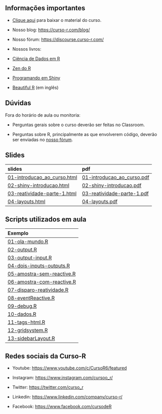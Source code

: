 
<!-- README.md is generated from README.Rmd. Please edit that file -->

## Informações importantes

- [Clique
  aqui](https://raw.githubusercontent.com/curso-r/main-dashboards/master/material_do_curso.zip)
  para baixar o material do curso.

- Nosso blog: <https://curso-r.com/blog/>

- Nosso fórum: <https://discourse.curso-r.com/>

- Nossos livros:

- [Ciência de Dados em R](https://livro.curso-r.com/)

- [Zen do R](https://curso-r.github.io/zen-do-r/)

- [Programando em Shiny](https://programando-em-shiny.curso-r.com/)

- [Beautiful R](https://curso-r.github.io/beautiful-r/) (em inglês)

## Dúvidas

Fora do horário de aula ou monitoria:

- Perguntas gerais sobre o curso deverão ser feitas no Classroom.

- Perguntas sobre R, principalmente as que envolverem código, deverão
  ser enviadas no [nosso fórum](https://discourse.curso-r.com/).

## Slides

| slides                                                                                                      | pdf                                                                                                       |
|:------------------------------------------------------------------------------------------------------------|:----------------------------------------------------------------------------------------------------------|
| [01-introducao_ao_curso.html](https://curso-r.github.io/main-dashboards/slides/01-introducao_ao_curso.html) | [01-introducao_ao_curso.pdf](https://curso-r.github.io/main-dashboards/slides/01-introducao_ao_curso.pdf) |
| [02-shiny-introducao.html](https://curso-r.github.io/main-dashboards/slides/02-shiny-introducao.html)       | [02-shiny-introducao.pdf](https://curso-r.github.io/main-dashboards/slides/02-shiny-introducao.pdf)       |
| [03-reatividade-parte-1.html](https://curso-r.github.io/main-dashboards/slides/03-reatividade-parte-1.html) | [03-reatividade-parte-1.pdf](https://curso-r.github.io/main-dashboards/slides/03-reatividade-parte-1.pdf) |
| [04-layouts.html](https://curso-r.github.io/main-dashboards/slides/04-layouts.html)                         | [04-layouts.pdf](https://curso-r.github.io/main-dashboards/slides/04-layouts.pdf)                         |

## Scripts utilizados em aula

| Exemplo                                                                                                    |
|:-----------------------------------------------------------------------------------------------------------|
| [01-ola-mundo.R](https://curso-r.github.io/202304-dashboards/pratica/01-ola-mundo.R)                       |
| [02-output.R](https://curso-r.github.io/202304-dashboards/pratica/02-output.R)                             |
| [03-output-input.R](https://curso-r.github.io/202304-dashboards/pratica/03-output-input.R)                 |
| [04-dois-inputs-outputs.R](https://curso-r.github.io/202304-dashboards/pratica/04-dois-inputs-outputs.R)   |
| [05-amostra-sem-reactive.R](https://curso-r.github.io/202304-dashboards/pratica/05-amostra-sem-reactive.R) |
| [06-amostra-com-reactive.R](https://curso-r.github.io/202304-dashboards/pratica/06-amostra-com-reactive.R) |
| [07-disparo-reatividade.R](https://curso-r.github.io/202304-dashboards/pratica/07-disparo-reatividade.R)   |
| [08-eventReactive.R](https://curso-r.github.io/202304-dashboards/pratica/08-eventReactive.R)               |
| [09-debug.R](https://curso-r.github.io/202304-dashboards/pratica/09-debug.R)                               |
| [10-dados.R](https://curso-r.github.io/202304-dashboards/pratica/10-dados.R)                               |
| [11-tags-html.R](https://curso-r.github.io/202304-dashboards/pratica/11-tags-html.R)                       |
| [12-gridsystem.R](https://curso-r.github.io/202304-dashboards/pratica/12-gridsystem.R)                     |
| [13-sidebarLayout.R](https://curso-r.github.io/202304-dashboards/pratica/13-sidebarLayout.R)               |

## Redes sociais da Curso-R

- Youtube: <https://www.youtube.com/c/CursoR6/featured>

- Instagram: <https://www.instagram.com/cursoo_r/>

- Twitter: <https://twitter.com/curso_r>

- Linkedin: <https://www.linkedin.com/company/curso-r/>

- Facebook: <https://www.facebook.com/cursodeR>
